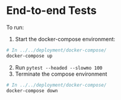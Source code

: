 # End-to-end Tests

To run:

1. Start the docker-compose environment:
```bash
# In ../../deployment/docker-compose/
docker-compose up
```
2. Run `pytest --headed --slowmo 100`
3. Terminate the compose environment
```bash
# In ../../deployment/docker-compose/
docker-compose down
```